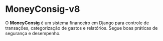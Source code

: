 # MoneyConsig-v8
O **MoneyConsig** é um sistema financeiro em Django para controle de transações, categorização de gastos e relatórios. Segue boas práticas de segurança e desempenho.
